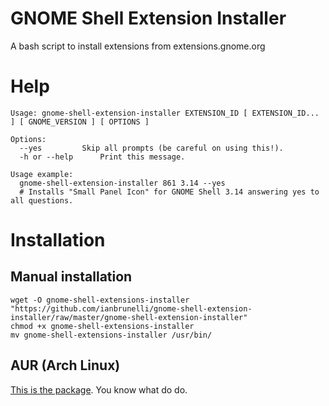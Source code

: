 GNOME Shell Extension Installer
===============================

A bash script to install extensions from extensions.gnome.org

# Help

```
Usage: gnome-shell-extension-installer EXTENSION_ID [ EXTENSION_ID... ] [ GNOME_VERSION ] [ OPTIONS ]
 
Options: 
  --yes 		Skip all prompts (be careful on using this!). 
  -h or --help 		Print this message.
 
Usage example: 
  gnome-shell-extension-installer 861 3.14 --yes 
  # Installs "Small Panel Icon" for GNOME Shell 3.14 answering yes to all questions.
```

# Installation

## Manual installation

```
wget -O gnome-shell-extensions-installer "https://github.com/ianbrunelli/gnome-shell-extension-installer/raw/master/gnome-shell-extension-installer"
chmod +x gnome-shell-extensions-installer
mv gnome-shell-extensions-installer /usr/bin/
```

## AUR (Arch Linux)

[This is the package](https://aur.archlinux.org/packages/gnome-shell-extensions-installer). You know what do do.
